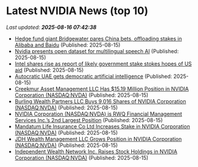 # Latest NVIDIA News (top 10)
_Last updated: **2025-08-16 07:42:38**_

- [Hedge fund giant Bridgewater pares China bets, offloading stakes in Alibaba and Baidu](https://www.cnbc.com/2025/08/15/bridgewater-associates-sells-stake-in-big-chinese-companies.html) (Published: 2025-08-15)
- [Nvidia presents open dataset for multilingual speech AI](https://biztoc.com/x/9cd20fc9454cf180) (Published: 2025-08-15)
- [Intel shares rise as report of likely government stake stokes hopes of US aid](https://www.channelnewsasia.com/business/intel-shares-rise-report-likely-government-stake-stokes-hopes-us-aid-5296271) (Published: 2025-08-15)
- [Autocratic UAE gets democratic artificial intelligence](https://www.computerweekly.com/news/366629103/Autocratic-UAE-gets-democratic-artificial-intelligence) (Published: 2025-08-15)
- [Creekmur Asset Management LLC Has $15.19 Million Position in NVIDIA Corporation (NASDAQ:NVDA)](https://www.etfdailynews.com/2025/08/15/creekmur-asset-management-llc-has-15-19-million-position-in-nvidia-corporation-nasdaqnvda/) (Published: 2025-08-15)
- [Burling Wealth Partners LLC Buys 9,016 Shares of NVIDIA Corporation (NASDAQ:NVDA)](https://www.etfdailynews.com/2025/08/15/burling-wealth-partners-llc-buys-9016-shares-of-nvidia-corporation-nasdaqnvda/) (Published: 2025-08-15)
- [NVIDIA Corporation (NASDAQ:NVDA) is RWQ Financial Management Services Inc.’s 2nd Largest Position](https://www.etfdailynews.com/2025/08/15/nvidia-corporation-nasdaqnvda-is-rwq-financial-management-services-inc-s-2nd-largest-position/) (Published: 2025-08-15)
- [Mandatum Life Insurance Co Ltd Increases Stake in NVIDIA Corporation (NASDAQ:NVDA)](https://www.etfdailynews.com/2025/08/15/mandatum-life-insurance-co-ltd-increases-stake-in-nvidia-corporation-nasdaqnvda/) (Published: 2025-08-15)
- [JDH Wealth Management LLC Grows Position in NVIDIA Corporation (NASDAQ:NVDA)](https://www.etfdailynews.com/2025/08/15/jdh-wealth-management-llc-grows-position-in-nvidia-corporation-nasdaqnvda/) (Published: 2025-08-15)
- [Independent Wealth Network Inc. Raises Stock Holdings in NVIDIA Corporation (NASDAQ:NVDA)](https://www.etfdailynews.com/2025/08/15/independent-wealth-network-inc-raises-stock-holdings-in-nvidia-corporation-nasdaqnvda/) (Published: 2025-08-15)
